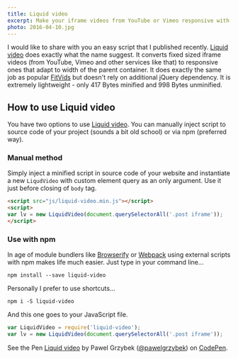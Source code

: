 ```yaml
---
title: Liquid video
excerpt: Make your iframe videos from YouTube or Vimeo responsive with ease with simple script that I published recently - Liquid video.
photo: 2016-04-10.jpg
---
```


I would like to share with you an easy script that I published recently. [Liquid video](https://github.com/pawelgrzybek/liquid-video) does exactly what the name suggest. It converts fixed sized iframe videos (from YouTube, Vimeo and other services like that) to responsive ones that adapt to width of the parent container. It does exactly the same job as popular [FitVids](http://fitvidsjs.com/) but doesn't rely on additional jQuery dependency. It is extremely lightweight - only 417 Bytes minified and 998 Bytes unminified.

## How to use Liquid video

You have two options to use [Liquid video](https://github.com/pawelgrzybek/liquid-video). You can manually inject script to source code of your project (sounds a bit old school) or via npm (preferred way).

### Manual method

Simply inject a minified script in source code of your website and instantiate a new `LiqudVideo` with custom element query as an only argument. Use it just before closing of `body` tag.

```html
<script src="js/liquid-video.min.js"></script>
<script>
var lv = new LiquidVideo(document.querySelectorAll('.post iframe'));
</script>
```

### Use with npm

In age of module bundlers like [Browserify](http://browserify.org/) or [Webpack](https://webpack.github.io/) using external scripts with npm makes life much easier. Just type in your command line...

```
npm install --save liquid-video
```

Personally I prefer to use shortcuts...

```
npm i -S liquid-video
```

And this one goes to your JavaScript file.

```js
var LiquidVideo = require('liquid-video');
var lv = new LiquidVideo(document.querySelectorAll('.post iframe'));
```

<p data-height="490" data-theme-id="14885" data-slug-hash="vGxqaq" data-default-tab="result" data-user="pawelgrzybek" class="codepen">See the Pen <a href="https://codepen.io/pawelgrzybek/pen/vGxqaq/">Liquid video</a> by Pawel Grzybek (<a href="http://codepen.io/pawelgrzybek">@pawelgrzybek</a>) on <a href="http://codepen.io">CodePen</a>.</p>
<script async src="//assets.codepen.io/assets/embed/ei.js"></script>
